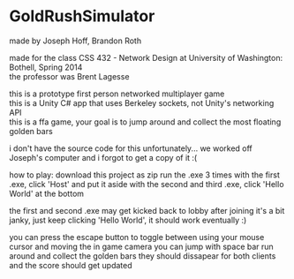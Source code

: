 # GoldRushSimulator
made by Joseph Hoff, Brandon Roth <br />

made for the class CSS 432 - Network Design at University of Washington: Bothell, Spring 2014 <br />
the professor was Brent Lagesse <br />

this is a prototype first person networked multiplayer game <br />
this is a Unity C# app that uses Berkeley sockets, not Unity's networking API <br />
this is a ffa game, your goal is to jump around and collect the most floating golden bars

i don't have the source code for this unfortunately...
we worked off Joseph's computer and i forgot to get a copy of it :(

how to play: 
download this project as zip
run the .exe 3 times
with the first .exe, click 'Host' and put it aside
with the second and third .exe, click 'Hello World' at the bottom

the first and second .exe may get kicked back to lobby after joining
it's a bit janky, just keep clicking 'Hello World', it should work eventually :)

you can press the escape button to toggle between using your mouse cursor and moving the in game camera
you can jump with space bar
run around and collect the golden bars
they should dissapear for both clients and the score should get updated
